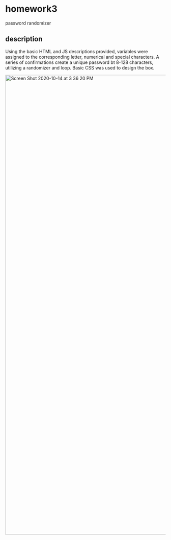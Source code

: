 # homework3
password randomizer

## description
Using the basic HTML and JS descriptions provided, variables were assigned to the corresponding letter, numerical and special characters. A series of confirmations create a unique password bt 8-128 characters, utilizing a randomizer and loop. Basic CSS was used to design the box.

<img width="1440" alt="Screen Shot 2020-10-14 at 3 36 20 PM" src="https://user-images.githubusercontent.com/67984998/96043132-1f3b4b80-0e34-11eb-8372-e3bb970b848b.png">
